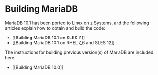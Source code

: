 <!---PACKAGE:MariaDB--->
<!---DISTRO:SLES 12:10.1--->
<!---DISTRO:SLES 11:10.0, 10.1--->
<!---DISTRO:RHEL 7:10.1--->
<!---DISTRO:RHEL 6:10.0, 10.1--->

# Building MariaDB

MariaDB 10.1 has been ported to Linux on z Systems, and the following articles explain how to obtain and build the code:
* [[Building MariaDB 10.1 on SLES 11]]
* [[Building MariaDB 10.1 on RHEL 7_6 and SLES 12]]


The instructions for building previous version(s) of MariaDB are included here:
* [[Building MariaDB 10.0]]
